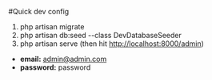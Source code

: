 #Quick dev config

1. php artisan migrate
1. php artisan db:seed --class DevDatabaseSeeder
1. php artisan serve (then hit [http://localhost:8000/admin](http://localhost:8000/admin))
* **email:** admin@admin.com
* **password:** password

